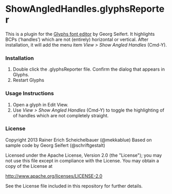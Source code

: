 # ShowAngledHandles.glyphsReporter

This is a plugin for the [Glyphs font editor](http://glyphsapp-com/) by Georg Seifert.
It highlights BCPs (‘handles’) which are not (entirely) horizontal or vertical.
After installation, it will add the menu item *View > Show Angled Handles* (Cmd-Y).

### Installation

1. Double click the .glyphsReporter file. Confirm the dialog that appears in Glyphs.
2. Restart Glyphs

### Usage Instructions

1. Open a glyph in Edit View.
2. Use *View > Show Angled Handles* (Cmd-Y) to toggle the highlighting of of handles which are not completely straight.

### License

Copyright 2013 Rainer Erich Scheichelbauer (@mekkablue)
Based on sample code by Georg Seifert (@schriftgestalt)

Licensed under the Apache License, Version 2.0 (the "License");
you may not use this file except in compliance with the License.
You may obtain a copy of the License at

http://www.apache.org/licenses/LICENSE-2.0

See the License file included in this repository for further details.
